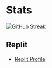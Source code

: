 # Stats

[![GitHub Streak](https://github-readme-streak-stats.herokuapp.com/?user=Mr-Cuda&theme=radical)](https://git.io/streak-stats)


## Replit


- [Replit Profile](https://replit.com/@MrCuda)
